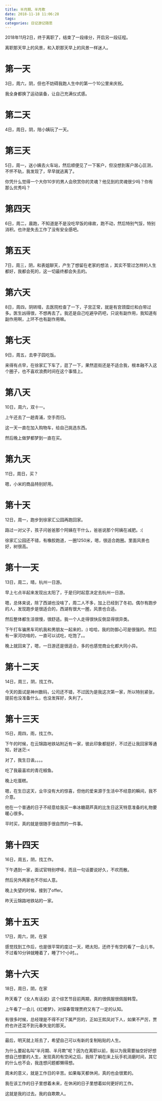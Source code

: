 ```yaml
---
title: 半月期、半月欺
date: 2018-11-18 11:06:28
tags:
categories: 日记游记随思
---
```


2018年11月2日，终于离职了，结束了一段缘分，开启另一段征程。

离职那天早上的风景，和入职那天早上的风景一样迷人。


# 第一天

3日，周六，阴，但也不妨碍我跑人生中的第一个10公里来庆祝。

我全身都换了运动装备，让自己充满仪式感。

# 第二天

4日，周日，阴，陪小姨玩了一天。

# 第三天

5日，周一，送小姨去火车站，然后顺便见了一下客户，但没想到客户居心叵测，不怀不轨，我发现了，早早就逃离了。

你凭什么觉得一个大你10岁的男人会欣赏你的灵魂？他见到的灵魂很少吗？你有那么优秀吗？

# 第四天

6日，周二，晨跑，不知道是不是没吃早饭的缘故，跑不动，然后特别气馁，特别消积。也许是失去工作了没有安全感吧。

# 第五天

7日，周三，阴，和表姐聊天，产生了想留在老家的想法 ，其实不管过怎样的人生都好，我都会死的，这一切最终都会失去的。

# 第六天

8日，周四，阴转晴，去医院检查了一下，子宫正常，就是有宫颈糜烂和白带过多。医生凶得很，不想再去了。我还是自己吃避孕药吧，只说有副作用，我知道有副作用啊，上环不也有副作用嘛。

# 第七天

9日，周五，去李子园吃饭。

来得有点早，在徐家汇下车了，逛了一下，果然逛街还是不适合我，根本融不入这个圈子，也不喜欢浪费时间在这个事情上。

# 第八天

10日，周六，双十一。

上午还去了一趟青浦，空手而归。

这一天一直在加入购物车，给自己挑选东西。

然后晚上做梦都梦到一直在买。

# 第九天

11日，周日，买？

嗯，小米的商品特别好用。

# 第十天

12日，周一，跑步到徐家汇公园再跑回家。

路过一对父子，孩子问爸爸那个阿姨在干什么，爸爸说那个阿姨在减肥。:(

徐家汇公园还不错，有橡胶跑道，一圈1250米，嗯，很适合跑圈。里面风景也好，树很高。

# 第十一天

13日，周二，晴，杭州一日游。

早上七点半起来发现出太阳了，于是归时起意决定去杭州一日游。

嗯，总体来说，除了西湖也没啥了，周二人不多，加上已经到了冬初。偶尔有跑步的人，发现跑步是很适合的，西湖有很大一圈，风景也合适。

然后整体都生活很慢，很舒适。我一个人走得很快反倒显得很异类。

下午打车骗黑车司机我和男朋友一起来的，:) 哈哈，我的防御心可是很强的。然后有一家河坊啥的，一直可以试吃，吃饱了。。

晚上就回来了，嗯，一日游还是很适合，多的也感觉商业化都大同小异。

# 第十二天

14日，周三，阴，找工作。

今天的面试是神州数码，公司还不错，不过因为是我这次第一家，所以特别紧张，提前也没准备什么，也没发挥好，失利了。

# 第十三天

15日，周四，雨，找工作。

下午的时候，在云锦路地铁站附近有一家，彼此印象都挺好，不过还让我回家等通知，好迷茫:<

对了，我生日诶。。。。

吃了我最喜欢的青花椒鱼。

晚上吃蛋糕。

嗯，在生日这天，业华没有大的惊喜，但他的爱来源于生活中不经意的瞬间，我不介意。

他在一个普通的日子不经意给我买一串冰糖葫芦真的比生日这天特意准备的礼物要暖心很多。

平时买，真的就是很随手很自然的一件事。

# 第十四天

16日，周五，阴，找工作。

下午遇到一家，面试官特别啰嗦，而且一句话要说好久，不欢而散。

然后另外两家也不尽如人意。

晚上失望的时候，接到了offer。

昨天云锦路地铁站的一家。

# 第十五天

17日，周六，阴，在家

感觉找到工作后，也是很平常的度过一天，晒太阳，还终于有空的看了一会儿书，不过看10分钟就睡着了，睡了1个小时。。

# 第十六天

18日，周日，阴，在家

昨天看了《女人有话说》这个综艺节目前两期，真的很佩服很佩服韩雪。

上午看了一会儿《红楼梦》，对探春管理贾府又有了一定的认知。

有很多时候，总经理是不得不对下属严厉的，正如王熙凤对下人，如果不严厉，贾府也许还混不到元春失宠的那天。

-----

最后，明天就上班去了，希望自己可以有新的复制粘贴的人生。

为什么要起名叫“半月期、半月欺”呢？因为在离职以前，我以为我需要抽空好好想想自己想要的人生，发现真的有空闲之后，我除了躺在床上玩手机消磨时间，其它的什么也不会，我连想问题都懒得想。

周末的意义，就是工作日的辛苦。如果每天都休闲，真的也会很累的。

我在该工作的日子里想着未来，在休闲的日子里想着如何更好的工作。

这就是我的过去。我的自欺欺人。



